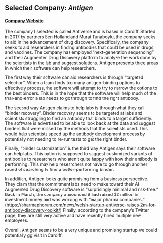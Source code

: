 ## Selected Company: _Antigen_
#### [Company Website](https://www.antiverse.io)

  The company I selected is called Antiverse and is based in Cardiff. Started in 2017 by partners Ben Holland and Murat Tunaboylu, the company seeks to aid in the advancement of drug discovery. Specifically, the company seeks to aid researchers in finding antibodies that could be used in drugs and vaccines. The company has employed “next-generation sequencing” and their Augmented Drug Discovery platform to analyze the work done by the scientists in the lab and suggest solutions. Antigen presents three areas in which their software can help researchers. 
	
  The first way their software can aid researchers is through “targeted selection”. When a team finds too many antigen-binding options to effectively process, the software will attempt to try to narrow the options to the best binders. This is in the hope that the software will help much of the trial-and-error a lab needs to go through to find the right antibody.
	
  The second way Antigen claims to help labs is through what they call “binder recovery”. Binder recovery seems to be targeted at labs and scientists struggling to find an antibody that binds to a target sufficiently. The software is advertised to be able to look back at the data and suggest binders that were missed by the methods that the scientists used. This would help scientists speed up the antibody development process by potentially not needing to re-run tests to get the right binder. 
	
  Finally, “binder customization” is the third way Antigen says their software can help labs. This option is supposed to suggest customized variants of antibodies to researchers who aren’t quite happy with how their antibody is performing. This may help researchers not have to go through another round of searching to find a better-performing binder. 
	
  In addition, Antigen looks quite promising from a business perspective. They claim that the commitment labs need to make toward their AI-Augmented Drug Discovery software is “surprisingly minimal and risk-free.” Back in March, the company announced it had raised $2 million in investment money and was working with “major pharma companies.” (https://pharmaphorum.com/news/welsh-startup-antiverse-raises-2m-for-antibody-discovery-toolkit/) Finally, according to the company’s Twitter page, they are still very active and have recently hired multiple new employees. 
	
  Overall, Antigen seems to be a very unique and promising startup we could potentially gg visit in Cardiff. 
